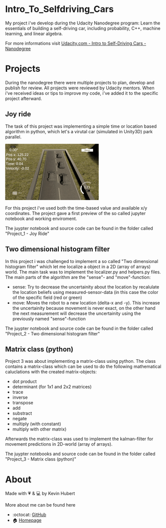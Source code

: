 # Intro_To_Selfdriving_Cars
My project i've develop during the Udacity Nanodegree program: Learn the essentials of building a self-driving car, including probability, C++, machine learning, and linear algebra.

For more informations visit [Udacity.com - Intro to Self-Driving Cars - Nanodegree](https://udacity.com/course/intro-to-self-driving-cars--nd113)

# Projects
During the nanodegree there were multiple projects to plan, develop and publish for review. All projects were reviewed by Udacity mentors. When i've received ideas or tips to improve my code, i've added it to the specific project afterward.

## Joy ride
The task of this project was implementing a simple time or location based algorithm in python, which let's a virutal car (simulated in Unity3D) park parallel.

![Overview](/screenshots/car_parking_parallel.gif?raw=true)

For this project i've used both the time-based value and available x/y coordinates. The project gave a first preview of the so called jupyter notebook and working enviroment.

The juypter notebook and source code can be found in the folder called "Project_1 - Joy Ride" 


## Two dimensional histogram filter
In this project i was challenged to implement a so called "Two dimensional histogram filter" which let me localize a object in a 2D (array of arrays) world.
The main task was to implement the localizer.py and helpers.py files. 
The main parts of the algorithm are the "sense"- and "move"-function:
- sense: Try to decrease the uncertainity about the location by recalulate the location beliefs using measured-sensor-data (in this case the color of the specific field (red or green)
- move: Moves the robot to a new location (delta-x and -y). This increase the uncertainity because movement is never exact, on the other hand the next measurement will decrease the uncertainity using the previously named "sense"-function

The juypter notebook and source code can be found in the folder called "Project_2 - Two dimensional histogram filter" 
 

## Matrix class (python)
Project 3 was about implementing a matrix-class using python. The class contains a matrix-class which can be used to do the following mathematical caluclations with the created matrix-objects:

- dot product
- determinant (for 1x1 and 2x2 matrices)
- trace
- inverse
- transpose
- add
- substract
- negate
- multiply (with constant)
- multiply with other matrix)

Afterwards the matrix-class was used to implement the kalman-filter for movement predictions in 2D-world (array of arrays).

The juypter notebooks and source code can be found in the folder called "Project_3 - Matrix class (python)"







# About
Made with 💗 & 💻 by Kevin Hubert

More about me can be found here
- :octocat: [GitHub](https://github.com/KevinHubert-Dev) 
- 🏠 [Homepage](http://Kevin-Hubert.de/)